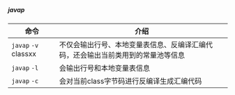 ##### javap
| 命令           | 介绍                                                     |
| ---------------- | -------------------------------------------------------- |
| `javap` `-v` classxx          | 不仅会输出行号、本地变量表信息、反编译汇编代码，还会输出当前类用到的常量池等信息                              |
| `javap` `-l`          | 会输出行号和本地变量表信息                                |
| `javap` `-c`          | 会对当前class字节码进行反编译生成汇编代码                                |


